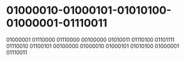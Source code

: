 01000010-01000101-01010100-01000001-01110011
============================================

01000001 01110000 01110000 00100000 01010011 01110100 01101111 01110010 01100101 00100000 01000010 01000101 01010100 01000001 01110011
